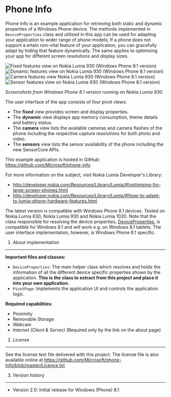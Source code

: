 Phone Info
==========

Phone Info is an example application for retrieving both static and dynamic
properties of a Windows Phone device. The methods implemented in
`DeviceProperties` class and utilised in this app can be used for adapting your
application to wider range of phone models; If a phone does not support a 
ertain non-vital feature of your application, you can gracefully adapt by hiding
that feature dynamically. The same applies to optimising your app for different
screen resolutions and display sizes.

![Fixed features view on Nokia Lumia 930 (Windows Phone 8.1 version)](https://raw.github.com/Microsoft/phone-info/master/doc/screenshots_wp8_1/pi_fixed_small.png)&nbsp;
![Dynamic features view on Nokia Lumia 930 (Windows Phone 8.1 version)](https://raw.github.com/Microsoft/phone-info/master/doc/screenshots_wp8_1/pi_dynamic_small.png)&nbsp;
![Camera features view Nokia Lumia 930 (Windows Phone 8.1 version)](https://raw.github.com/Microsoft/phone-info/master/doc/screenshots_wp8_1/pi_camera_1_small.png)&nbsp;
![Sensor features view on Nokia Lumia 930 (Windows Phone 8.1 version)](https://raw.github.com/Microsoft/phone-info/master/doc/screenshots_wp8_1/pi_sensors_2_small.png)

*Screenshots from Windows Phone 8.1 version running on Nokia Lumia 930.*

The user interface of the app consists of four pivot views:

* The **fixed** view provides screen and display properties.
* The **dynamic** view displays app memory consumption, theme details and
  battery status.
* The **camera** view lists the available cameras and camera flashes of the
  phone including the respective capture resolutions for both photo and video.
* The **sensors** view lists the sensor availability of the phone including the
  new SensorCore APIs.

This example application is hosted in GitHub:
https://github.com/Microsoft/phone-info

For more information on the subject, visit Nokia Lumia Developer's Library:

* http://developer.nokia.com/Resources/Library/Lumia/#!optimising-for-large-screen-phones.html
* http://developer.nokia.com/Resources/Library/Lumia/#!how-to-adapt-to-lumia-phone-hardware-features.html

The latest version is compatible with Windows Phone 8.1 devices. Tested on Nokia
Lumia 630, Nokia Lumia 930 and Nokia Lumia 1020. Note that the class responsible
for resolving the device properties,
[DeviceProperties](https://github.com/Microsoft/phone-info/blob/master/PhoneInfoWP8_1/PhoneInfo/DeviceProperties.cs),
is compatible for Windows 8.1 and will work e.g. on Windows 8.1 tablets. The
user interface implementation, however, is Windows Phone 8.1 specific.


1. About implementation
-------------------------------------------------------------------------------

**Important files and classes:**

* `DeviceProperties`: The main helper class which resolves and holds the
  information of all the different device specific properties shown by the
  application. **This is the class to extract from this project and place it
  into your own application.**
* `PivotPage`: Implements the application UI and controls the application logic.

**Required capabilities:**

* Proximity
* Removable Storage
* Webcam
* *Internet (Client & Server)* (Required only by the link on the about page)


2. License
-------------------------------------------------------------------------------

See the license text file delivered with this project. The license file is also
available online at
https://github.com/Microsoft/phone-info/blob/master/Licence.txt


3. Version history
-------------------------------------------------------------------------------

* Version 2.0: Initial release for Windows (Phone) 8.1
